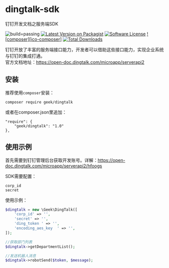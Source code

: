 # dingtalk-sdk
钉钉开发文档之服务端SDK

![build=passing][ico-build]
[![Latest Version on Packagist][ico-version]][link-packagist]
[![Software License][ico-license]](LICENSE.md)
[![composer][ico-composer]][link-packagist]
[![Total Downloads][ico-downloads]][link-downloads]

钉钉开放了丰富的服务端接口能力，开发者可以借助这些接口能力，实现企业系统与钉钉的集成打通。  
官方文档地址：https://open-doc.dingtalk.com/microapp/serverapi2

## 安装
推荐使用`composer`安装：
```
composer require geek/dingtalk
```

或者在composer.json里追加：
```
"require": {
	"geek/dingtalk": "1.0"
},
```

## 使用示例
首先需要到钉钉管理后台获取开发账号。详解：https://open-doc.dingtalk.com/microapp/serverapi2/hfoogs  

SDK需要配置：
``` 
corp_id
secret
```

使用示例：
``` php
$dingtalk = new \Geek\DingTalk([
    'corp_id' => '',
    'secret' => '',
    'ding_token ' => '',
    'encoding_aes_key  ' => '',
]);

//获取部门列表
$dingtalk->getDepartmentList();

//发送机器人消息
$dingtalk->robotSend($token, $message);
```

[ico-build]: https://img.shields.io/badge/build-passing-brightgreen.svg?maxAge=2592000
[ico-version]: https://img.shields.io/packagist/v/geek/dingtalk.svg?style=flat-square
[ico-license]: https://img.shields.io/badge/license-MIT-brightgreen.svg?style=flat-square
[ico-downloads]: https://img.shields.io/packagist/dt/geek/dingtalk.svg?style=flat-square

[link-packagist]: https://packagist.org/packages/geek/dingtalk
[link-downloads]: https://packagist.org/packages/geek/dingtalk
[link-author]: https://github.com/geek-php

